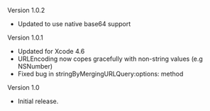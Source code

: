 Version 1.0.2

- Updated to use native base64 support

Version 1.0.1

- Updated for Xcode 4.6
- URLEncoding now copes gracefully with  non-string values (e.g NSNumber)
- Fixed bug in stringByMergingURLQuery:options: method

Version 1.0

- Initial release.